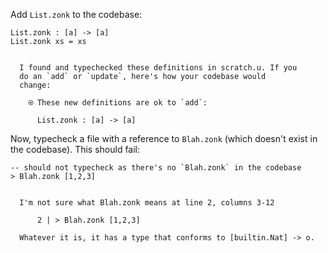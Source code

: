 
Add `List.zonk` to the codebase:

```unison
List.zonk : [a] -> [a]
List.zonk xs = xs
```

```ucm

  I found and typechecked these definitions in scratch.u. If you
  do an `add` or `update`, here's how your codebase would
  change:
  
    ⍟ These new definitions are ok to `add`:
    
      List.zonk : [a] -> [a]

```
Now, typecheck a file with a reference to `Blah.zonk` (which doesn't exist in the codebase). This should fail:

```unison
-- should not typecheck as there's no `Blah.zonk` in the codebase
> Blah.zonk [1,2,3]
```

```ucm

  I'm not sure what Blah.zonk means at line 2, columns 3-12
  
      2 | > Blah.zonk [1,2,3]
  
  Whatever it is, it has a type that conforms to [builtin.Nat] -> o.
  

```
